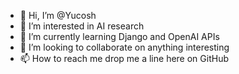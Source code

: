 - 👋 Hi, I’m @Yucosh
- 👀 I’m interested in AI research
- 🌱 I’m currently learning Django and OpenAI APIs
- 💞️ I’m looking to collaborate on anything interesting
- 📫 How to reach me drop me a line here on GitHub

<!---
Yucosh/Yucosh is a ✨ special ✨ repository because its `README.md` (this file) appears on your GitHub profile.
You can click the Preview link to take a look at your changes.
--->
